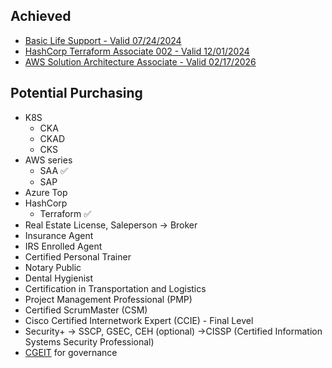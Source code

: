 ## Achieved
* [Basic Life Support - Valid 07/24/2024](https://www.redcross.org/take-a-class/digital-certificate)
* [HashCorp Terraform Associate 002 - Valid 12/01/2024](https://www.credly.com/badges/27b62ddc-f929-4cdf-a26b-b066dc85234e/linked_in?t=rm9zw9)
* [AWS Solution Architecture Associate - Valid 02/17/2026](https://www.credly.com/badges/cddd05df-e96c-4e2d-808e-82b14370c667/linked_in?t=rqa2bo)

## Potential Purchasing
* K8S
  * CKA
  * CKAD
  * CKS
* AWS series
  * SAA ✅
  * SAP
* Azure Top
* HashCorp
  * Terraform ✅
* Real Estate License, Saleperson -> Broker
* Insurance Agent
* IRS Enrolled Agent
* Certified Personal Trainer
* Notary Public
* Dental Hygienist
* Certification in Transportation and Logistics
* Project Management Professional (PMP)
* Certified ScrumMaster (CSM)
* Cisco Certified Internetwork Expert (CCIE) - Final Level
* Security+ -> SSCP, GSEC, CEH (optional) ->CISSP (Certified Information Systems Security Professional)
* [CGEIT](https://www.isaca.org/credentialing/cgeit) for governance
